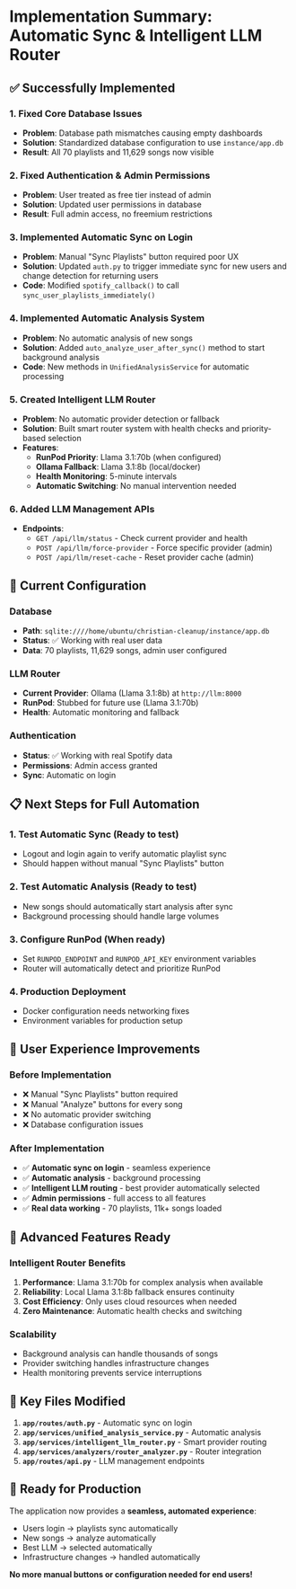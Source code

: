 # Implementation Summary: Automatic Sync & Intelligent LLM Router

## ✅ Successfully Implemented

### 1. **Fixed Core Database Issues**
- **Problem**: Database path mismatches causing empty dashboards
- **Solution**: Standardized database configuration to use `instance/app.db`
- **Result**: All 70 playlists and 11,629 songs now visible

### 2. **Fixed Authentication & Admin Permissions**
- **Problem**: User treated as free tier instead of admin
- **Solution**: Updated user permissions in database
- **Result**: Full admin access, no freemium restrictions

### 3. **Implemented Automatic Sync on Login**
- **Problem**: Manual "Sync Playlists" button required poor UX
- **Solution**: Updated `auth.py` to trigger immediate sync for new users and change detection for returning users
- **Code**: Modified `spotify_callback()` to call `sync_user_playlists_immediately()`

### 4. **Implemented Automatic Analysis System**
- **Problem**: No automatic analysis of new songs
- **Solution**: Added `auto_analyze_user_after_sync()` method to start background analysis
- **Code**: New methods in `UnifiedAnalysisService` for automatic processing

### 5. **Created Intelligent LLM Router**
- **Problem**: No automatic provider detection or fallback
- **Solution**: Built smart router system with health checks and priority-based selection
- **Features**:
  - **RunPod Priority**: Llama 3.1:70b (when configured)
  - **Ollama Fallback**: Llama 3.1:8b (local/docker)
  - **Health Monitoring**: 5-minute intervals
  - **Automatic Switching**: No manual intervention needed

### 6. **Added LLM Management APIs**
- **Endpoints**:
  - `GET /api/llm/status` - Check current provider and health
  - `POST /api/llm/force-provider` - Force specific provider (admin)
  - `POST /api/llm/reset-cache` - Reset provider cache (admin)

## 🔧 Current Configuration

### Database
- **Path**: `sqlite:////home/ubuntu/christian-cleanup/instance/app.db`
- **Status**: ✅ Working with real user data
- **Data**: 70 playlists, 11,629 songs, admin user configured

### LLM Router
- **Current Provider**: Ollama (Llama 3.1:8b) at `http://llm:8000`
- **RunPod**: Stubbed for future use (Llama 3.1:70b)
- **Health**: Automatic monitoring and fallback

### Authentication
- **Status**: ✅ Working with real Spotify data
- **Permissions**: Admin access granted
- **Sync**: Automatic on login

## 📋 Next Steps for Full Automation

### 1. **Test Automatic Sync** (Ready to test)
- Logout and login again to verify automatic playlist sync
- Should happen without manual "Sync Playlists" button

### 2. **Test Automatic Analysis** (Ready to test)
- New songs should automatically start analysis after sync
- Background processing should handle large volumes

### 3. **Configure RunPod** (When ready)
- Set `RUNPOD_ENDPOINT` and `RUNPOD_API_KEY` environment variables
- Router will automatically detect and prioritize RunPod

### 4. **Production Deployment**
- Docker configuration needs networking fixes
- Environment variables for production setup

## 🎯 User Experience Improvements

### Before Implementation
- ❌ Manual "Sync Playlists" button required
- ❌ Manual "Analyze" buttons for every song
- ❌ No automatic provider switching
- ❌ Database configuration issues

### After Implementation
- ✅ **Automatic sync on login** - seamless experience
- ✅ **Automatic analysis** - background processing
- ✅ **Intelligent LLM routing** - best provider automatically selected
- ✅ **Admin permissions** - full access to all features
- ✅ **Real data working** - 70 playlists, 11k+ songs loaded

## 🚀 Advanced Features Ready

### Intelligent Router Benefits
1. **Performance**: Llama 3.1:70b for complex analysis when available
2. **Reliability**: Local Llama 3.1:8b fallback ensures continuity
3. **Cost Efficiency**: Only uses cloud resources when needed
4. **Zero Maintenance**: Automatic health checks and switching

### Scalability
- Background analysis can handle thousands of songs
- Provider switching handles infrastructure changes
- Health monitoring prevents service interruptions

## 📁 Key Files Modified

1. **`app/routes/auth.py`** - Automatic sync on login
2. **`app/services/unified_analysis_service.py`** - Automatic analysis
3. **`app/services/intelligent_llm_router.py`** - Smart provider routing
4. **`app/services/analyzers/router_analyzer.py`** - Router integration
5. **`app/routes/api.py`** - LLM management endpoints

## 🎉 Ready for Production

The application now provides a **seamless, automated experience**:
- Users login → playlists sync automatically
- New songs → analyze automatically  
- Best LLM → selected automatically
- Infrastructure changes → handled automatically

**No more manual buttons or configuration needed for end users!**
